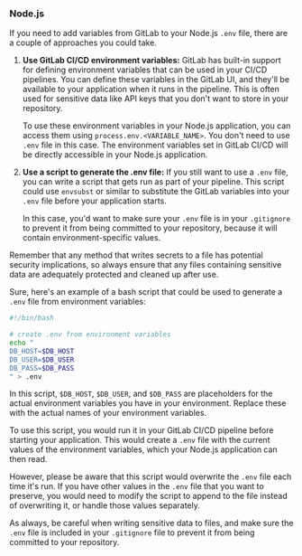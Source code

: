 ### Node.js

If you need to add variables from GitLab to your Node.js `.env` file, there are a couple of approaches you could take.

1. **Use GitLab CI/CD environment variables:** GitLab has built-in support for defining environment variables that can be used in your CI/CD pipelines. You can define these variables in the GitLab UI, and they'll be available to your application when it runs in the pipeline. This is often used for sensitive data like API keys that you don't want to store in your repository.

   To use these environment variables in your Node.js application, you can access them using `process.env.<VARIABLE_NAME>`. You don't need to use `.env` file in this case. The environment variables set in GitLab CI/CD will be directly accessible in your Node.js application.

2. **Use a script to generate the .env file:** If you still want to use a `.env` file, you can write a script that gets run as part of your pipeline. This script could use `envsubst` or similar to substitute the GitLab variables into your `.env` file before your application starts. 

   In this case, you'd want to make sure your `.env` file is in your `.gitignore` to prevent it from being committed to your repository, because it will contain environment-specific values. 

Remember that any method that writes secrets to a file has potential security implications, so always ensure that any files containing sensitive data are adequately protected and cleaned up after use.

Sure, here's an example of a bash script that could be used to generate a `.env` file from environment variables:

```bash
#!/bin/bash

# create .env from environment variables
echo "
DB_HOST=$DB_HOST
DB_USER=$DB_USER
DB_PASS=$DB_PASS
" > .env
```

In this script, `$DB_HOST`, `$DB_USER`, and `$DB_PASS` are placeholders for the actual environment variables you have in your environment. Replace these with the actual names of your environment variables.

To use this script, you would run it in your GitLab CI/CD pipeline before starting your application. This would create a `.env` file with the current values of the environment variables, which your Node.js application can then read.

However, please be aware that this script would overwrite the `.env` file each time it's run. If you have other values in the `.env` file that you want to preserve, you would need to modify the script to append to the file instead of overwriting it, or handle those values separately.

As always, be careful when writing sensitive data to files, and make sure the `.env` file is included in your `.gitignore` file to prevent it from being committed to your repository.
